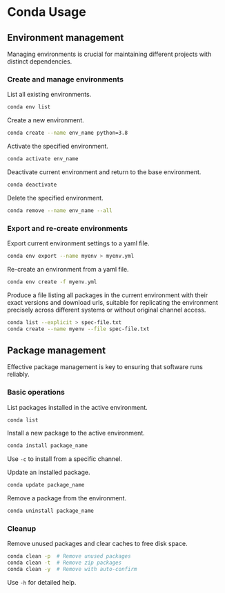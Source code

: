 # Conda Usage

## Environment management

Managing environments is crucial for maintaining different projects with distinct dependencies.

### Create and manage environments
List all existing environments.

```bash
conda env list
```

Create a new environment.

```bash
conda create --name env_name python=3.8
```

Activate the specified environment.

```bash
conda activate env_name
```

Deactivate current environment and return to the base environment.

```bash
conda deactivate
```

Delete the specified environment.

```bash
conda remove --name env_name --all
```

### Export and re-create environments
Export current environment settings to a yaml file.

```bash
conda env export --name myenv > myenv.yml
```

Re-create an environment from a yaml file.

```bash
conda env create -f myenv.yml
```

Produce a file listing all packages in the current environment with their exact versions and download urls, suitable for replicating the environment precisely across different systems or without original channel access.

```bash
conda list --explicit > spec-file.txt
conda create --name myenv --file spec-file.txt
```

## Package management
Effective package management is key to ensuring that software runs reliably.

### Basic operations
List packages installed in the active environment.

```bash
conda list
```

Install a new package to the active environment.

```bash
conda install package_name
```

Use `-c` to install from a specific channel.

Update an installed package.

```bash
conda update package_name
```

Remove a package from the environment.

```bash
conda uninstall package_name
```

### Cleanup
Remove unused packages and clear caches to free disk space.

```bash
conda clean -p  # Remove unused packages
conda clean -t  # Remove zip packages
conda clean -y  # Remove with auto-confirm
```
Use `-h` for detailed help.

